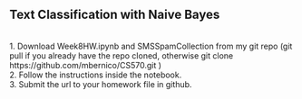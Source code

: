 ## Text Classification with Naive Bayes
<br>
1.  Download Week8HW.ipynb and SMSSpamCollection from my git repo  (git pull if you already have the repo cloned, otherwise git clone https://github.com/mbernico/CS570.git )
<br>
2.  Follow the instructions inside the notebook.
<br>
3.  Submit the url to your homework file in github.  

